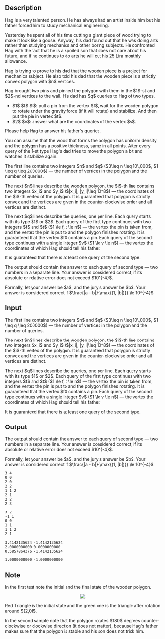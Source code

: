 ## Description

<div><p>Hag is a very talented person. He has always had an artist inside him but his father forced him to study mechanical engineering.</p><p>Yesterday he spent all of his time cutting a giant piece of wood trying to make it look like a goose. Anyway, his dad found out that he was doing arts rather than studying mechanics and other boring subjects. He confronted Hag with the fact that he is a spoiled son that does not care about his future, and if he continues to do arts he will cut his 25 Lira monthly allowance.</p><p>Hag is trying to prove to his dad that the wooden piece is a project for mechanics subject. He also told his dad that the wooden piece is a <span class="tex-font-style-bf">strictly convex</span> polygon with $n$ vertices.</p><p>Hag brought two pins and pinned the polygon with them in the $1$-st and $2$-nd vertices to the wall. His dad has $q$ queries to Hag of two types. </p><ul> <li> $1$ $f$ $t$: pull a pin from the vertex $f$, wait for the wooden polygon to rotate under the gravity force (if it will rotate) and stabilize. And then put the pin in vertex $t$. </li><li> $2$ $v$: answer what are the coordinates of the vertex $v$. </li></ul><p>Please help Hag to answer his father's queries.</p><p>You can assume that the wood that forms the polygon has uniform density and the polygon has a positive thickness, same in all points. After every query of the 1-st type Hag's dad tries to move the polygon a bit and watches it stabilize again.</p></div><div class="input-specification"><p>The first line contains two integers $n$ and $q$ ($3\leq n \leq 10\,000$, $1 \leq q \leq 200000$)&nbsp;— the number of vertices in the polygon and the number of queries.</p><p>The next $n$ lines describe the wooden polygon, the $i$-th line contains two integers $x_i$ and $y_i$ ($|x_i|, |y_i|\leq 10^8$)&nbsp;— the coordinates of the $i$-th vertex of the polygon. It is guaranteed that polygon is strictly convex and the vertices are given in the counter-clockwise order and all vertices are distinct.</p><p>The next $q$ lines describe the queries, one per line. Each query starts with its type $1$ or $2$. Each query of the first type continues with two integers $f$ and $t$ ($1 \le f, t \le n$)&nbsp;— the vertex the pin is taken from, and the vertex the pin is put to and the polygon finishes rotating. It is guaranteed that the vertex $f$ contains a pin. Each query of the second type continues with a single integer $v$ ($1 \le v \le n$)&nbsp;— the vertex the coordinates of which Hag should tell his father.</p><p>It is guaranteed that there is at least one query of the second type.</p></div><div class="output-specification"><p>The output should contain the answer to each query of second type&nbsp;— two numbers in a separate line. Your answer is considered correct, if its absolute or relative error does not exceed $10^{-4}$.</p><p>Formally, let your answer be $a$, and the jury's answer be $b$. Your answer is considered correct if $\frac{|a - b|}{\max{(1, |b|)}} \le 10^{-4}$</p></div>

## Input

<p>The first line contains two integers $n$ and $q$ ($3\leq n \leq 10\,000$, $1 \leq q \leq 200000$)&nbsp;— the number of vertices in the polygon and the number of queries.</p><p>The next $n$ lines describe the wooden polygon, the $i$-th line contains two integers $x_i$ and $y_i$ ($|x_i|, |y_i|\leq 10^8$)&nbsp;— the coordinates of the $i$-th vertex of the polygon. It is guaranteed that polygon is strictly convex and the vertices are given in the counter-clockwise order and all vertices are distinct.</p><p>The next $q$ lines describe the queries, one per line. Each query starts with its type $1$ or $2$. Each query of the first type continues with two integers $f$ and $t$ ($1 \le f, t \le n$)&nbsp;— the vertex the pin is taken from, and the vertex the pin is put to and the polygon finishes rotating. It is guaranteed that the vertex $f$ contains a pin. Each query of the second type continues with a single integer $v$ ($1 \le v \le n$)&nbsp;— the vertex the coordinates of which Hag should tell his father.</p><p>It is guaranteed that there is at least one query of the second type.</p>

## Output

<p>The output should contain the answer to each query of second type&nbsp;— two numbers in a separate line. Your answer is considered correct, if its absolute or relative error does not exceed $10^{-4}$.</p><p>Formally, let your answer be $a$, and the jury's answer be $b$. Your answer is considered correct if $\frac{|a - b|}{\max{(1, |b|)}} \le 10^{-4}$</p>





```input1
3 4
0 0
2 0
2 2
1 1 2
2 1
2 2
2 3

```




```input2
3 2
-1 1
0 0
1 1
1 1 2
2 1

```




```output1
3.4142135624 -1.4142135624
2.0000000000 0.0000000000
0.5857864376 -1.4142135624

```




```output2
1.0000000000 -1.0000000000

```



## Note

<p>In the first test note the initial and the final state of the wooden polygon. </p><center> <img class="tex-graphics" src="file://cmq47zhu.png" style="max-width: 100.0%;max-height: 100.0%;"> </center><p>Red Triangle is the initial state and the green one is the triangle after rotation around $(2,0)$.</p><p>In the second sample note that the polygon rotates $180$ degrees counter-clockwise or clockwise direction (it does not matter), because Hag's father makes sure that the polygon is stable and his son does not trick him.</p>
